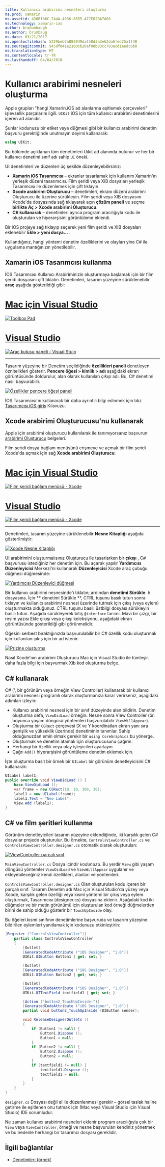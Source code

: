 ```yaml
---
title: Kullanıcı arabirimi nesneleri oluşturma
ms.prod: xamarin
ms.assetid: 4D6B136C-744A-4936-8655-A77E62BA7A60
ms.technology: xamarin-ios
author: bradumbaugh
ms.author: brumbaug
ms.date: 03/21/2017
ms.openlocfilehash: 5229beb7a882049daf58d3a3e62da6fed25a1f48
ms.sourcegitcommit: 945df041e2180cb20af08b83cc703ecd1aedc6b0
ms.translationtype: MT
ms.contentlocale: tr-TR
ms.lasthandoff: 04/04/2018
---
```

# <a name="creating-user-interface-objects"></a>Kullanıcı arabirimi nesneleri oluşturma

Apple grupları "hangi Xamarin.iOS ad alanlarına eşitlemek çerçeveleri" işlevsellik parçalarını ilgili. `UIKit` iOS için tüm kullanıcı arabirimi denetimlerini içeren ad alanıdır.

Şunlar kodunuzu bir etiket veya düğmesi gibi bir kullanıcı arabirimi denetim başvuru gerektiğinde unutmayın deyimi kullanarak:

```csharp
using UIKit;
```


Bu bölümde açıklanan tüm denetimleri Uıkit ad alanında bulunur ve her bir kullanıcı denetimi sınıf adı sahip `UI` öneki.

UI denetimleri ve düzenleri üç şekilde düzenleyebilirsiniz:

-  **[Xamarin iOS Tasarımcısı](~/ios/user-interface/designer/index.md)**  – ekranlar tasarlamak için kullanım Xamarin'ın yerleşik düzeni tasarımcısı. Film şeridi veya XIB dosyaları yerleşik Tasarımcısı ile düzenlemek için çift tıklayın.
-  **Xcode arabirimi Oluşturucu** – denetimleri, ekranı düzeni arabirimi Oluşturucu ile üzerine sürükleyin. Film şeridi veya XIB dosyasını Xcode'da dosyasında sağ tıklayarak açın **çözüm paneli** ve seçme **birlikte Aç > Xcode arabirimi Oluşturucu**.
-  **C# kullanarak** – denetimleri ayrıca program aracılığıyla kodu ile oluşturulan ve hiyerarşisini görüntüleme eklendi.

Bir iOS projeye sağ tıklayıp seçerek yeni film şeridi ve XIB dosyaları eklenebilir **Ekle > yeni dosya...** .

Kullandığınız, hangi yöntemi denetim özelliklerini ve olayları yine C# ile uygulama mantığınızın yönetilebilir.

## <a name="using-xamarin-ios-designer"></a>Xamarin iOS Tasarımcısı kullanma

İOS Tasarımcısı Kullanıcı Arabiriminizin oluşturmaya başlamak için bir film şeridi dosyasını çift tıklatın. Denetimleri, tasarım yüzeyine sürüklenebilir **araç** aşağıda gösterildiği gibi:

# <a name="visual-studio-for-mactabvsmac"></a>[Mac için Visual Studio](#tab/vsmac)

 [![](creating-ui-objects-images/image2b.png "Toolbox Pad")](creating-ui-objects-images/image2b.png#lightbox)
 
# <a name="visual-studiotabvswin"></a>[Visual Studio](#tab/vswin)

 [![](creating-ui-objects-images/image2b-vs.png "Araç kutusu paneli - Visual Stuio")](creating-ui-objects-images/image2b.png#lightbox)
 
-----

Tasarım yüzeyine bir Denetim seçildiğinde **özellikleri paneli** denetleyen öznitelikleri gösterir. **Pencere öğesi > kimlik > adı** aşağıdaki ekran görüntüsünde doldurulur, alan olarak kullanılan *çıkışı* adı. Bu, C# denetimi nasıl başvurabilir.

 [![](creating-ui-objects-images/image3b.png "Özellikler pencere öğesi paneli")](creating-ui-objects-images/image3b.png#lightbox)

İOS Tasarımcısı'nı kullanarak bir daha ayrıntılı bilgi edinmek için bkz [Tasarımcısı iOS giriş](~/ios/user-interface/designer/introduction.md) Kılavuzu.

## <a name="using-xcode-interface-builder"></a>Xcode arabirimi Oluşturucusu'nu kullanarak

Apple için arabirimi oluşturucu kullanılarak ile tanımıyorsanız başvurun [arabirimi Oluşturucu](https://developer.apple.com/xcode/interface-builder/) belgeleri.

Film şeridi dosya bağlam menüsünü erişmeye ve açmak bir film şeridi Xcode'da açmak için sağ **Xcode arabirimi Oluşturucu**:

# <a name="visual-studio-for-mactabvsmac"></a>[Mac için Visual Studio](#tab/vsmac)

 [![](creating-ui-objects-images/imagexcode.png "Film şeridi bağlam menüsü - Xcode")](creating-ui-objects-images/imagexcode.png#lightbox)
 
# <a name="visual-studiotabvswin"></a>[Visual Studio](#tab/vswin)

[![](creating-ui-objects-images/imagexcode-vs.png "Film şeridi bağlam menüsü - Xcode")](creating-ui-objects-images/imagexcode-vs.png#lightbox)

-----

Denetimleri, tasarım yüzeyine sürüklenebilir **Nesne Kitaplığı** aşağıda gösterilmiştir:

 [![](creating-ui-objects-images/image5a.png "Xcode Nesne Kitaplığı")](creating-ui-objects-images/image5a.png#lightbox)

UI arabirimini oluşturmalısınız Oluşturucu ile tasarlarken bir **çıkışı** , C# başvurusu istediğiniz her denetim için. Bu açarak yapılır **Yardımcısı Düzenleyicisi** Merkezi'ni kullanarak **Düzenleyicisi** Xcode araç çubuğu düğmesi düğmesinde:

 [![](creating-ui-objects-images/image6a.png "Yardımcısı Düzenleyici düğmesi")](creating-ui-objects-images/image6a.png#lightbox)

Bir kullanıcı arabirimi nesnesinde'ı tıklatın; ardından **denetimi Sürükle** .h dosyasına. İçin ** denetimi Sürükle **, CTRL tuşunu basılı tutun sonra tıklayın ve kullanıcı arabirimi nesnesi üzerinde tutmak için çıkış (veya eylem) oluşturmakta olduğunuz. CTRL tuşunu basılı üstbilgi dosyası sürükleyin basılı tutun. Aşağıda sürükleyerek bitiş `@interface` tanımı. Mavi bir çizgi, bir resim yazısı Ekle çıkışı veya çıkışı koleksiyonu, aşağıdaki ekran görüntüsünde gösterildiği gibi görünmelidir.

Öğesini serbest bıraktığınızda başvurulabilir bir C# özellik kodu oluşturmak için kullanılan çıkış için bir ad istenir:

 [![](creating-ui-objects-images/image8a.png "Prizine oluşturma")](creating-ui-objects-images/image8a.png#lightbox)

Nasıl Xcode'nın arabirimi Oluşturucu Mac için Visual Studio ile tümleşir. daha fazla bilgi için başvurmak [Xib kod oluşturma](~/ios/internals/xib-code-generation.md#generated) belge.

##  <a name="using-c"></a>C# kullanarak

C# (', bir görünüm veya örneğin View Controller) kullanarak bir kullanıcı arabirimi nesnesi programlı olarak oluşturmanıza karar verirseniz, aşağıdaki adımları izleyin:

-  Kullanıcı arabirimi nesnesi için bir sınıf düzeyinde alan bildirin. Denetim oluşturma defa, `ViewDidLoad` örneğin. Nesne sonra View Controller (ör. boyunca yaşam döngüsü yöntemleri başvurulabilir
`ViewWillAppear`).
-  Oluşturma bir `CGRect` çerçevesi (X ve Y koordinatları ekran yanı sıra genişlik ve yükseklik üzerinde) denetiminin tanımlar. Sahip olduğunuzdan emin olmak gerekir bir `using CoreGraphics` bu yönerge.
-  Oluşturmak ve denetim atamak için oluşturucusunu çağırın.
-  Herhangi bir özellik veya olay işleyicileri ayarlayın.
-  Çağrı `Add()` hiyerarşisini görüntüleme denetim eklemek için.

İşte oluşturma basit bir örnek bir `UILabel` bir görünüm denetleyicisini C# kullanarak:

```csharp
UILabel label1;
public override void ViewDidLoad () {
    base.ViewDidLoad ();
    var frame = new CGRect(10, 10, 300, 30);
    label1 = new UILabel(frame);
    label1.Text = "New Label";
    View.Add (label1);
}
```

<a name="partial_classes" />

## <a name="using-c-and-storyboards"></a>C# ve film şeritleri kullanma

Görünüm denetleyicileri tasarım yüzeyine eklendiğinde, iki karşılık gelen C# dosyalar projede oluşturulur. Bu örnekte, `ControlsViewController.cs` ve `ControlsViewController.designer.cs` otomatik olarak oluşturulan:

 [![](creating-ui-objects-images/image9b.png "ViewController parçalı sınıf")](creating-ui-objects-images/image9b.png#lightbox)

`MainViewController.cs` Dosya içindir *kodunuzu*. Bu yerdir `View` gibi yaşam döngüsü yöntemler `ViewDidLoad` ve `ViewWillAppear` uygulanır ve ekleyebileceğiniz kendi özellikleri, alanları ve yöntemleri.

`ControlsViewController.designer.cs` Olan oluşturulan kodu içeren bir parçalı sınıf. Tasarım Denetim adı Mac için Visual Studio'da yüzey veya Xcode, karşılık gelen özelliği veya kısmi yöntemi bir çıkış veya eylem oluşturmak, Tasarımcısı (designer.cs) dosyasına eklenir. Aşağıdaki kod iki düğmeler ve bir metin görünümü için oluşturulan kod örneği düğmelerden birini de sahip olduğu gösterir bir `TouchUpInside` olay.

Bu öğeleri kısmi sınıfının denetimlerine başvuruda ve tasarım yüzeyine bildirilen eylemleri yanıtlamak için kodunuzu etkinleştirin:

```csharp
[Register ("ControlsViewController")]
    partial class ControlsViewController
    {
        [Outlet]
        [GeneratedCodeAttribute ("iOS Designer", "1.0")]
        UIKit.UIButton Button1 { get; set; }

        [Outlet]
        [GeneratedCodeAttribute ("iOS Designer", "1.0")]
        UIKit.UIButton Button2 { get; set; }

        [Outlet]
        [GeneratedCodeAttribute ("iOS Designer", "1.0")]
        UIKit.UITextField textfield1 { get; set; }

        [Action ("button2_TouchUpInside:")]
        [GeneratedCodeAttribute ("iOS Designer", "1.0")]
        partial void button2_TouchUpInside (UIButton sender);

        void ReleaseDesignerOutlets ()
        {
            if (Button1 != null) {
                Button1.Dispose ();
                Button1 = null;
            }
            if (Button2 != null) {
                Button2.Dispose ();
                Button2 = null;
            }
            if (textfield1 != null) {
                textfield1.Dispose ();
                textfield1 = null;
            }
        }
    }
}
```

`designer.cs` Dosyası değil el ile düzenlenmesi gerekir – görsel taslak haline getirme ile eşitlenen onu tutmak için (Mac veya Visual Studio için Visual Studio) IDE sorumludur.

Ne zaman kullanıcı arabirimi nesneleri eklenir program aracılığıyla çok bir `View` veya `ViewController`, örneği ve nesne başvuruları kendiniz yönetmek ve bu nedenle herhangi bir tasarımcı dosyası gereklidir.



## <a name="related-links"></a>İlgili bağlantılar

- [Denetimleri (örnek)](https://developer.xamarin.com/samples/Controls/)
